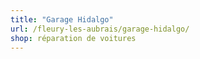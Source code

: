 ```yaml
---
title: "Garage Hidalgo"
url: /fleury-les-aubrais/garage-hidalgo/
shop: réparation de voitures
---
```

